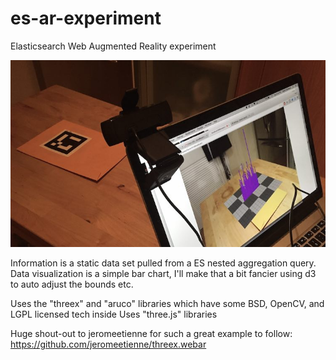 # es-ar-experiment
Elasticsearch Web Augmented Reality experiment

![Augrmented Reality](https://github.com/derickson/es-ar-experiment/blob/master/2015-08-19-Augmented.jpg?raw=true "Augrmented Reality")

Information is a static data set pulled from a ES nested aggregation query.
Data visualization is a simple bar chart, I'll make that a bit fancier using d3 to auto adjust the bounds etc.

Uses the "threex" and "aruco" libraries which have some BSD, OpenCV, and LGPL licensed tech inside
Uses "three.js" libraries 

Huge shout-out to jeromeetienne for such a great example to follow: https://github.com/jeromeetienne/threex.webar